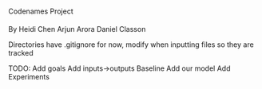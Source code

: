 ####
Codenames Project
####

By 
Heidi Chen
Arjun Arora
Daniel Classon

Directories have .gitignore for now, modify when inputting files so they are tracked

TODO:
Add goals
Add inputs->outputs
Baseline
Add our model
Add Experiments